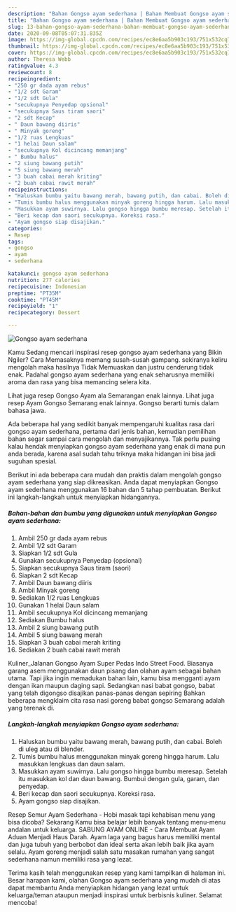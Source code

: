```yaml
---
description: "Bahan Gongso ayam sederhana | Bahan Membuat Gongso ayam sederhana Yang Sempurna"
title: "Bahan Gongso ayam sederhana | Bahan Membuat Gongso ayam sederhana Yang Sempurna"
slug: 13-bahan-gongso-ayam-sederhana-bahan-membuat-gongso-ayam-sederhana-yang-sempurna
date: 2020-09-08T05:07:31.835Z
image: https://img-global.cpcdn.com/recipes/ec8e6aa5b903c193/751x532cq70/gongso-ayam-sederhana-foto-resep-utama.jpg
thumbnail: https://img-global.cpcdn.com/recipes/ec8e6aa5b903c193/751x532cq70/gongso-ayam-sederhana-foto-resep-utama.jpg
cover: https://img-global.cpcdn.com/recipes/ec8e6aa5b903c193/751x532cq70/gongso-ayam-sederhana-foto-resep-utama.jpg
author: Theresa Webb
ratingvalue: 4.3
reviewcount: 8
recipeingredient:
- "250 gr dada ayam rebus"
- "1/2 sdt Garam"
- "1/2 sdt Gula"
- "secukupnya Penyedap opsional"
- "secukupnya Saus tiram saori"
- "2 sdt Kecap"
- " Daun bawang diiris"
- " Minyak goreng"
- "1/2 ruas Lengkuas"
- "1 helai Daun salam"
- "secukupnya Kol dicincang memanjang"
- " Bumbu halus"
- "2 siung bawang putih"
- "5 siung bawang merah"
- "3 buah cabai merah kriting"
- "2 buah cabai rawit merah"
recipeinstructions:
- "Haluskan bumbu yaitu bawang merah, bawang putih, dan cabai. Boleh di uleg atau di blender."
- "Tumis bumbu halus menggunakan minyak goreng hingga harum. Lalu masukkan lengkuas dan daun salam."
- "Masukkan ayam suwirnya. Lalu gongso hingga bumbu meresap. Setelah itu masukkan kol dan daun bawang. Bumbui dengan gula, garam, dan penyedap."
- "Beri kecap dan saori secukupnya. Koreksi rasa."
- "Ayam gongso siap disajikan."
categories:
- Resep
tags:
- gongso
- ayam
- sederhana

katakunci: gongso ayam sederhana 
nutrition: 277 calories
recipecuisine: Indonesian
preptime: "PT35M"
cooktime: "PT45M"
recipeyield: "1"
recipecategory: Dessert

---
```



![Gongso ayam sederhana](https://img-global.cpcdn.com/recipes/ec8e6aa5b903c193/751x532cq70/gongso-ayam-sederhana-foto-resep-utama.jpg)

Kamu Sedang mencari inspirasi resep gongso ayam sederhana yang Bikin Ngiler? Cara Memasaknya memang susah-susah gampang. sekiranya keliru mengolah maka hasilnya Tidak Memuaskan dan justru cenderung tidak enak. Padahal gongso ayam sederhana yang enak seharusnya memiliki aroma dan rasa yang bisa memancing selera kita.

Lihat juga resep Gongso Ayam ala Semarangan enak lainnya. Lihat juga resep Ayam Gongso Semarang enak lainnya. Gongso berarti tumis dalam bahasa jawa.

Ada beberapa hal yang sedikit banyak mempengaruhi kualitas rasa dari gongso ayam sederhana, pertama dari jenis bahan, kemudian pemilihan bahan segar sampai cara mengolah dan menyajikannya. Tak perlu pusing kalau hendak menyiapkan gongso ayam sederhana yang enak di mana pun anda berada, karena asal sudah tahu triknya maka hidangan ini bisa jadi suguhan spesial.


Berikut ini ada beberapa cara mudah dan praktis dalam mengolah gongso ayam sederhana yang siap dikreasikan. Anda dapat menyiapkan Gongso ayam sederhana menggunakan 16 bahan dan 5 tahap pembuatan. Berikut ini langkah-langkah untuk menyiapkan hidangannya.

<!--inarticleads1-->

##### Bahan-bahan dan bumbu yang digunakan untuk menyiapkan Gongso ayam sederhana:

1. Ambil 250 gr dada ayam rebus
1. Ambil 1/2 sdt Garam
1. Siapkan 1/2 sdt Gula
1. Gunakan secukupnya Penyedap (opsional)
1. Siapkan secukupnya Saus tiram (saori)
1. Siapkan 2 sdt Kecap
1. Ambil  Daun bawang diiris
1. Ambil  Minyak goreng
1. Sediakan 1/2 ruas Lengkuas
1. Gunakan 1 helai Daun salam
1. Ambil secukupnya Kol dicincang memanjang
1. Sediakan  Bumbu halus
1. Ambil 2 siung bawang putih
1. Ambil 5 siung bawang merah
1. Siapkan 3 buah cabai merah kriting
1. Sediakan 2 buah cabai rawit merah


Kuliner_Jalanan Gongso Ayam Super Pedas Indo Street Food. Biasanya garang asem menggunakan daun pisang dan olahan ayam sebagai bahan utama. Tapi jika ingin memadukan bahan lain, kamu bisa mengganti ayam dengan ikan maupun daging sapi. Sedangkan nasi babat gongso, babat yang telah digongso disajikan panas-panas dengan sepiring Bahkan beberapa mengklaim cita rasa nasi goreng babat gongso Semarang adalah yang terenak di. 

<!--inarticleads2-->

##### Langkah-langkah menyiapkan Gongso ayam sederhana:

1. Haluskan bumbu yaitu bawang merah, bawang putih, dan cabai. Boleh di uleg atau di blender.
1. Tumis bumbu halus menggunakan minyak goreng hingga harum. Lalu masukkan lengkuas dan daun salam.
1. Masukkan ayam suwirnya. Lalu gongso hingga bumbu meresap. Setelah itu masukkan kol dan daun bawang. Bumbui dengan gula, garam, dan penyedap.
1. Beri kecap dan saori secukupnya. Koreksi rasa.
1. Ayam gongso siap disajikan.


Resep Semur Ayam Sederhana - Hobi masak tapi kehabisan menu yang bisa dicoba? Sekarang Kamu bisa belajar lebih banyak tentang menu-menu andalan untuk keluarga. SABUNG AYAM ONLINE - Cara Membuat Ayam Aduan Menjadi Haus Darah. Ayam laga yang bagus harus memiliki mental dan juga tubuh yang berbobot dan ideal serta akan lebih baik jika ayam selalu. Ayam goreng menjadi salah satu masakan rumahan yang sangat sederhana namun memiliki rasa yang lezat. 

Terima kasih telah menggunakan resep yang kami tampilkan di halaman ini. Besar harapan kami, olahan Gongso ayam sederhana yang mudah di atas dapat membantu Anda menyiapkan hidangan yang lezat untuk keluarga/teman ataupun menjadi inspirasi untuk berbisnis kuliner. Selamat mencoba!
